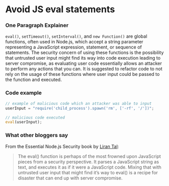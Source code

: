 # Avoid JS eval statements

### One Paragraph Explainer

`eval()`, `setTimeout()`, `setInterval()`, and `new Function()` are global functions, often used in Node.js, which accept a string parameter representing a JavaScript expression, statement, or sequence of statements. The security concern of using these functions is the possibility that untrusted user input might find its way into code execution leading to server compromise, as evaluating user code essentially allows an attacker to perform any actions that you can. It is suggested to refactor code to not rely on the usage of these functions where user input could be passed to the function and executed.

### Code example

```javascript
// example of malicious code which an attacker was able to input
userInput = "require('child_process').spawn('rm', ['-rf', '/'])";

// malicious code executed
eval(userInput);
```

### What other bloggers say

From the Essential Node.js Security book by [Liran Tal](https://leanpub.com/nodejssecurity):
> The eval() function is perhaps of the most frowned upon JavaScript pieces from a security
perspective. It parses a JavaScript string as text, and executes it as if it were a JavaScript code.
Mixing that with untrusted user input that might find it’s way to eval() is a recipe for disaster that
can end up with server compromise.
